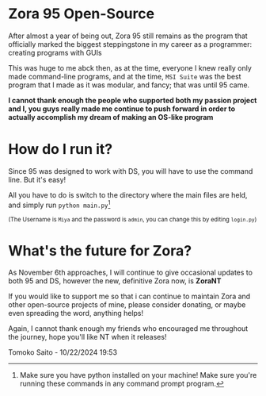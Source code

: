 # Zora 95 Open-Source
After almost a year of being out, Zora 95 still remains as the program that officially marked the biggest steppingstone in my career as a programmer: creating programs with GUIs

This was huge to me abck then, as at the time, everyone I knew really only made command-line programs, and at the time, `MSI Suite` was the best program that I made as it was modular, and fancy; that was until 95 came.

**I cannot thank enough the people who supported both my passion project and I, you guys really made me continue to push forward in order to actually accomplish my dream of making an OS-like program**

# How do I run it?
Since 95 was designed to work with DS, you will have to use the command line. But it's easy!

All you have to do is switch to the directory where the main files are held, and simply run `python main.py`[^1]

<sub> (The Username is `Miya` and the password is `admin`, you can change this by editing `login.py`) </sub>

# What's the future for Zora?

As November 6th approaches, I will continue to give occasional updates to both 95 and DS, however the new, definitive Zora now, is **ZoraNT**

If you would like to support me so that i can continue to maintain Zora and other open-source projects of mine, please consider donating, or maybe even spreading the word, anything helps!

Again, I cannot thank enough my friends who encouraged me throughout the journey, hope you'll like NT when it releases!

Tomoko Saito - 10/22/2024 19:53

[^1]: Make sure you have python installed on your machine! Make sure you're running these commands in any command prompt program.

